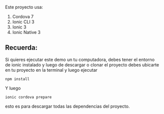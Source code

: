 
Este proyecto usa:

1. Cordova 7
1. Ionic CLI 3
1. Ionic 3
1. Ionic Native 3

## Recuerda:

Si quieres ejecutar este demo un tu computadora, debes tener el entorno de ionic instalado y luego de descargar o clonar el proyecto debes ubicarte en tu proyecto en la terminal y luego ejecutar

```
npm install
````

Y luego

```
ionic cordova prepare
```

esto es para descargar todas las dependencias del proyecto.